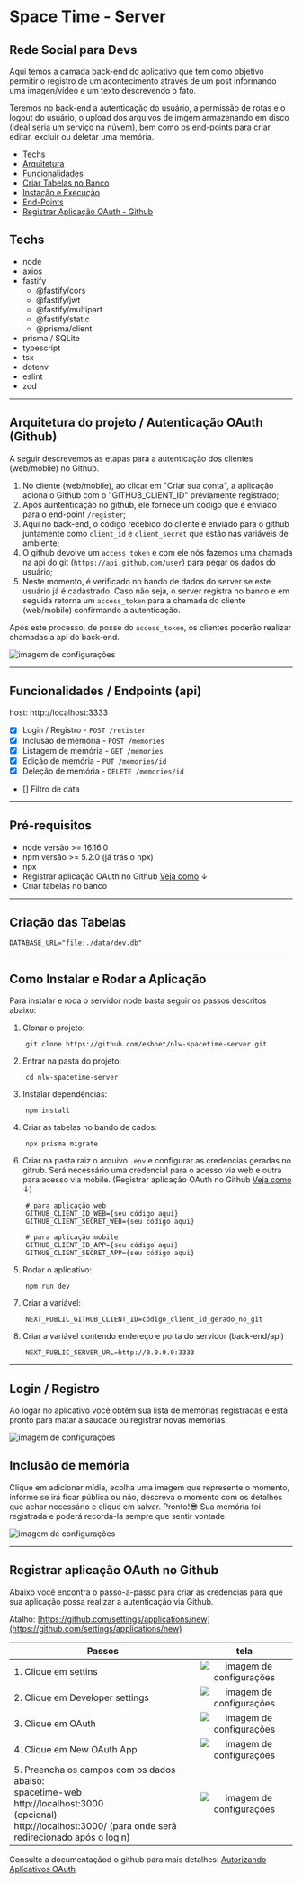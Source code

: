 # Space Time - Server
## Rede Social para Devs

Aqui temos a camada back-end do aplicativo que tem como objetivo permitir o registro de um acontecimento através de um post informando uma imagen/vídeo e um texto descrevendo o fato.

Teremos no back-end a autenticação do usuário, a permissão de rotas e o logout do usuário, o upload dos arquivos de imgem armazenando em disco (ideal seria um serviço na núvem), bem como os end-points para criar, editar, excluir ou deletar uma memória.

<a name="ancora"></a>
- [Techs](#techs)
- [Arquitetura](#arch)
- [Funcionalidades](#features)
- [Criar Tabelas no Banco](#database)
- [Instação e Execução](#install)
- [End-Points](#endPoints)
- [Registrar Aplicação OAuth - Github ](#registroGithub)

<a id="techs"></a>
## Techs 
- node
- axios
- fastify
  - @fastify/cors
  - @fastify/jwt
  - @fastify/multipart
  - @fastify/static
  - @prisma/client
- prisma / SQLite
- typescript
- tsx
- dotenv
- eslint
- zod

----
<a id="arch"></a>
## Arquitetura do projeto / Autenticação OAuth (Github)

A seguir descrevemos as etapas para a autenticação dos clientes (web/mobile) no Github.

1. No cliente (web/mobile), ao clicar em "Criar sua conta", a aplicação aciona o Github com o "GITHUB_CLIENT_ID" préviamente registrado;
2. Após auntenticação no github, ele fornece um código que é enviado para o end-point `/register`;
3. Aqui no back-end, o código recebido do cliente é enviado para o github juntamente como `client_id` e `client_secret` que estão nas variáveis de ambiente;
4. O github devolve um `access_token` e com ele nós fazemos uma chamada na api do git (`https://api.github.com/user`) para pegar os dados do usuário;
5. Neste momento, é verificado no bando de dados do server se este usuário já é cadastrado. Caso não seja, o server registra no banco e em seguida retorna um `access_token` para a chamada do cliente (web/mobile) confirmando a autenticação.

Após este processo, de posse do `access_token`, os clientes poderão realizar chamadas a api do back-end.

![imagem de configurações](./src/doc/arch-back.png)

------
<a id="featurea"></a> 
## Funcionalidades / Endpoints (api)

host:  http://localhost:3333
- [x] Login / Registro - `POST /retister`
- [x] Inclusão de memória - `POST /memories`
- [x] Listagem de memória - `GET /memories`
- [x] Edição de memória - `PUT /memories/id` 
- [x] Deleção de memória - `DELETE /memories/id`
- [] Filtro de data

----
<a id="requisitos"></a>

## Pré-requisitos
- node versão >= 16.16.0
- npm versão >= 5.2.0 (já trás o npx)
- npx
- Registrar aplicação OAuth no Github [Veja como](#registroGithub) &darr;
- Criar tabelas no banco

----
<a id="database"></a>
## Criação das Tabelas

```
DATABASE_URL="file:./data/dev.db"
```
----
<a id="install"></a>
## Como Instalar e Rodar a Aplicação

Para instalar e roda o servidor node basta seguir os passos descritos abaixo:
1. Clonar o projeto: 
```
    git clone https://github.com/esbnet/nlw-spacetime-server.git
```
2. Entrar na pasta do projeto:  
```
    cd nlw-spacetime-server
```
3. Instalar dependências: 
```
    npm install
```
4. Criar as tabelas no bando de cados: 
```
    npx prisma migrate
```
6. Criar na pasta raiz o arquivo `.env` e configurar as credencias geradas no gitrub. Será necessário uma credencial para o acesso via web e outra para acesso via mobile. (Registrar aplicação OAuth no Github [Veja como](#registroGithub) &darr;)
```
    # para aplicação web
    GITHUB_CLIENT_ID_WEB={seu código aqui}
    GITHUB_CLIENT_SECRET_WEB={seu código aqui}

    # para aplicação mobile
    GITHUB_CLIENT_ID_APP={seu código aqui}
    GITHUB_CLIENT_SECRET_APP={seu código aqui}

```
5. Rodar o aplicativo: 
```
    npm run dev
```
7. Criar a variável: 
```
    NEXT_PUBLIC_GITHUB_CLIENT_ID=código_client_id_gerado_no_git
```
8. Criar a variável contendo endereço e porta do servidor (back-end/api)
```
    NEXT_PUBLIC_SERVER_URL=http://0.0.0.0:3333
```
----
<a id="Registrar"></a>
## Login / Registro

Ao logar no aplicativo você obtêm sua lista de memórias registradas e está pronto para matar a saudade ou registrar novas memórias.

![imagem de configurações](./src/doc/logado.png)


## Inclusão de memória

Clique em adicionar mídia, ecolha uma imagem que represente o momento, informe se irá ficar pública ou não, descreva o momento com os detalhes que achar necessário e clique em salvar. Pronto!😎 Sua memória foi registrada e poderá recordá-la sempre que sentir vontade.

![imagem de configurações](./src/doc/new_app.png)

-----
<a id="registroGithub"></a>
## Registrar aplicação OAuth no Github 

Abaixo você encontra o passo-a-passo para criar as credencias para que sua aplicação possa realizar a autenticação via Github.

Atalho:
[https://github.com/settings/applications/new](https://github.com/settings/applications/new)

| Passos      |tela        |
| ----------- |:-------------:|
| 1. Clique em settins|![imagem de configurações](./src/doc/settins.png)|
| 2. Clique em Developer settings|![imagem de configurações](./src/doc/dev_settins.png)|
| 3. Clique em OAuth|![imagem de configurações](./src/doc/OAuth.png)|
| 4. Clique em New OAuth App|![imagem de configurações](./src/doc/new_app.png)|
| 5. Preencha os campos com os dados abaiso: <br>spacetime-web<br>http://localhost:3000<br>(opcional)<br>http://localhost:3000/ (para onde será redirecionado após o login)|![imagem de configurações](./src/doc/OAuthAplication.png)|

Consulte a documentaçãod o github para mais detalhes:
[Autorizando Aplicativos OAuth](https://docs.github.com/pt/apps/oauth-apps/building-oauth-apps/authorizing-oauth-apps)